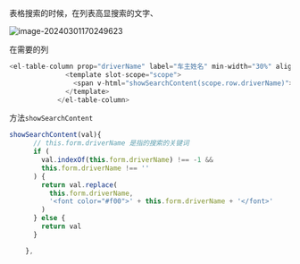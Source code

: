 表格搜索的时候，在列表高显搜索的文字、

![image-20240301170249623](E:\ljy\资料\img\image-20240301170249623.png)

在需要的列

```js
<el-table-column prop="driverName" label="车主姓名" min-width="30%" align="center">
              <template slot-scope="scope">
                <span v-html="showSearchContent(scope.row.driverName)"></span>
              </template>
            </el-table-column>
```

方法`showSearchContent`

```js
showSearchContent(val){
      // this.form.driverName 是指的搜索的关键词
      if (
        val.indexOf(this.form.driverName) !== -1 && 
        this.form.driverName !== ''
      ) {
        return val.replace(
          this.form.driverName,
          '<font color="#f00">' + this.form.driverName + '</font>'
        )
      } else {
        return val
      }

    },
```


